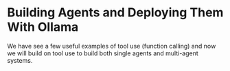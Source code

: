 # Building Agents and Deploying Them With Ollama

We have see a few useful examples of tool use (function calling) and now we will build on tool use to build both single agents and multi-agent systems.
